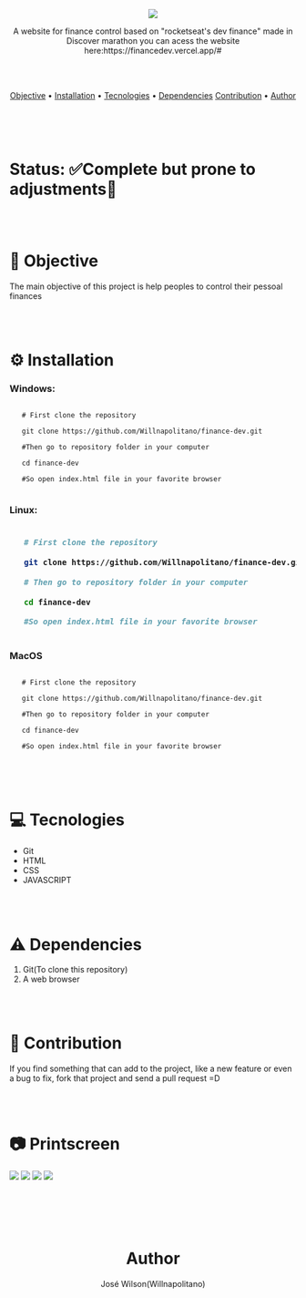  <p align="center">
  <img src="./assets/logo.svg">
 </p>

<p align="center">A website for finance control based on "rocketseat's dev finance" made in Discover marathon you can acess the website here:https://financedev.vercel.app/#</p>

<br/>
<br/>

<p align="center">
 <a href="#objective">Objective</a> • 
 <a href="#installation">Installation</a> • 
 <a href="#tecnologies">Tecnologies</a> • 
 <a href="dependencies">Dependencies</a>
 <a href="#contributions">Contribution</a> • 
 <a href="#author">Author</a>
</p>

<br/><br/><br/>

<h1>Status: ✅Complete but prone to adjustments🚧</h1
 
 
<br/><br/>
 
<h1 id="objective">🎯 Objective</h1>
 
<p>The main objective of this project is help peoples to control their pessoal finances</p>
 
<br/><br/>
 
<h1 id="installation">⚙️ Installation</h1>
 
<h3>Windows:</h3>

```PS

   # First clone the repository
   
   git clone https://github.com/Willnapolitano/finance-dev.git
   
   #Then go to repository folder in your computer
   
   cd finance-dev
   
   #So open index.html file in your favorite browser
   
```
<h3>Linux:<h3>
 
```BASH

   # First clone the repository
   
   git clone https://github.com/Willnapolitano/finance-dev.git
   
   # Then go to repository folder in your computer
   
   cd finance-dev
   
   #So open index.html file in your favorite browser
   
```

<h3>MacOS</h3>

```TERMINAL

   # First clone the repository
   
   git clone https://github.com/Willnapolitano/finance-dev.git
   
   #Then go to repository folder in your computer
   
   cd finance-dev
   
   #So open index.html file in your favorite browser
   
```
 
<br/><br/>
 
 
<h1 id="tecnologies">💻 Tecnologies</h1>
 
<ul>
 <li>Git</li>
 <li>HTML</li>
 <li>CSS</li>
 <li>JAVASCRIPT</li>
</ul>

<br/><br/>

<h1 id="dependencies">⚠️ Dependencies</h1>

 <ol>
 <li>Git(To clone this repository)</li>
 <li>A web browser</li>
 </ol>
 
<br/><br/>
 
<h1 id="contributions">👥 Contribution</h1>

<p>If you find something that can add to the project, like a new feature or even a bug to fix, fork that project and send a pull request =D</p>

<br/><br/>

<h1 id="printscreen">📷 Printscreen</h1>
<!-Or you can use GIFs =D--->
        
<img src="./screenshots/Screenshot_2021-01-31 Finance dev$.png"> 
<img src="./screenshots/Screenshot_2021-01-31 Finance dev$(1).png"> 
<img src="./screenshots/Screenshot_2021-01-31 Finance dev$(2).png"> 
<img src="./screenshots/Screenshot_2021-01-31 Finance dev$(3).png"> 

<br/><br/>


<br/>

<h1 id="author" align="center">Author</h1>

<p align="center">José Wilson(Willnapolitano)</h1>
 
